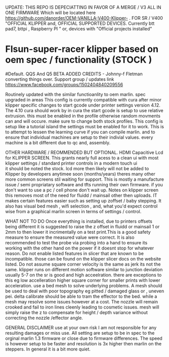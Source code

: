 UPDATE: THIS REPO IS DEPECIATTING IN FAVOR OF A MERGE / V3 ALL IN ONE FIRMWARE Which will be located here https://github.com/danorder/OEM-VANILLA-V400-Klipper- . FOR SR / V400 "OFFICIAL KLIPPER and, OFFICIAL SUPPORTED DEVICES. Currently btt pad7, bttpi , Raspberry PI " or, devices with "Official projects installed" 



# Flsun-super-racer klipper based on oem spec / functionality  (STOCK ) 
#Default. QQS And Q5 BETA ADDED CREDITS - Johnny-f Fletman converting things over. 
Support group / updates link https://www.facebook.com/groups/1502404840209556


Routinely updated with the similar functioanlity to oem marlin. spec upgraded in areas 
 This config is currently compatible with cura after minor klipper specific changes to start gcode under printer settings version 4.12. The 4.10 cura should work by 
in cura the start gcode is setup to use relative extrusion. this must be enabled in the profile otherwise random movments can and will occure. make sure to change both stock   profiles. This config is setup like a tutorial island the settings must be enabled for it to work. This is to attempt to lessen the learning curve if you can compile marlin. and to ensure that individual machines are setup to their indivial values. every machine is a bit different due to qc and, assembly. 


OTHER HARDWARE / REOMMENDED BUT OPTIONAL.
  HDMI Capacitive Lcd for KLIPPER SCREEN. This grants nearly full acess to a clean ui with most klipper settings / standard printer controls in a modern touch ui  
it should be noted the stock. lcd more then likely will not be added to Klipper by developers anytimee soon (months/years) theres many other more common screens 
stil waiting for support. This is mostly a manufacture issue / semi propriatary software and tfts running their own firmware. if you don't want to use a pc / cell phone don't    wait up. Notes on klipper screen this removes most of the need for fluidd / mainsail other then uploads. IT makes certain features easier such as setting up zoffset / baby stepping. It also has visual bed mesh , wifi selection , and, what you'd expect control wise from a graphical marlin screen in terms of settings / control. 
 
WHAT NOT TO DO 
 Once everything is installed, due to printers offsets being different it is suggested  to raise the z offset in fluidd or mainsail 1 or 2mm to then lower it incrimentally on a test print.This is a good safety measure  to ensure the measured value were correct. It is also recommended to test the probe via probing into a hand to ensure its working with the other hand on the power if it doesnt stop for whatever reason. 
 Do not enable listed features in slicer that are known to be incompatible. those can be found on the klipper slicer docs on the website listed. 
 Do not assume square corner velocity is the same as jerk its not the same. klipper runs on different motion software similar to junction deviation usually 5-7 on the sr is good and high acceelration. there are exceptions to this eg low accelleration  higher square corner for smaller prints with lower acceleration.
use a bed mesh to solve underlying problems. A mesh should be used to deal with poor topography eg pitted / damaged glass or , uneven pei. delta calibrate should be able to tram the effector to the bed. while a mesh may resolve some issues however at a cost. The nozzle will remain crooked and fail to iron lines cleenly leading to cosmetic issues. 
mesh will simply raise the z to compensate for height / depth variance without correcting the nozzle /effector angle. 

GENERAL DISCLAIMER use at your own risk I am not responsible for any resulting damages or miss use. All setting are setup to be in spec to the orginal marlin 1.3 firmware or close due to firmware differences. The speed is however setup to be faster and resolution is 3x higher then  marlin on the steppers. In general it is a bit more quiet.




